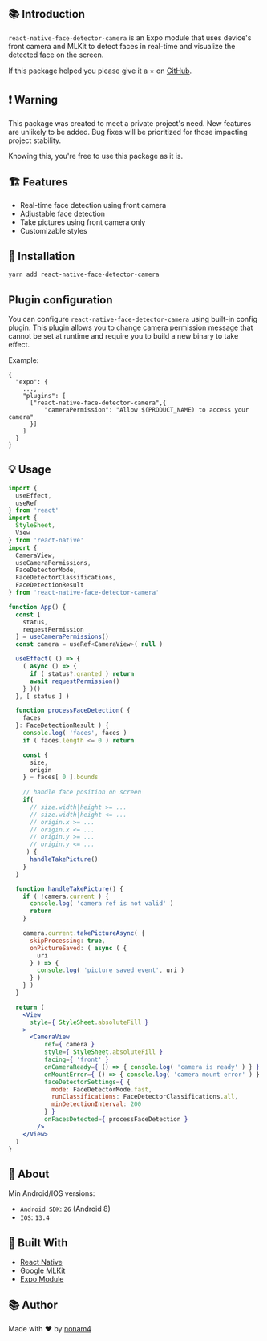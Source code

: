 ## 📚 Introduction

`react-native-face-detector-camera` is an Expo module that uses device's front camera and MLKit to detect faces in real-time and visualize the detected face on the screen.

If this package helped you please give it a ⭐ on [GitHub](https://github.com/nonam4/react-native-face-detector-camera).

## ❗ Warning

This package was created to meet a private project's need. New features are unlikely to be added. Bug fixes will be prioritized for those impacting project stability.

Knowing this, you're free to use this package as it is.

## 🏗️ Features

- Real-time face detection using front camera
- Adjustable face detection
- Take pictures using front camera only
- Customizable styles

## 🧰 Installation

```bash
yarn add react-native-face-detector-camera
```

## Plugin configuration

You can configure `react-native-face-detector-camera` using built-in config plugin. This plugin allows you to change camera permission message that cannot be set at runtime and require you to build a new binary to take effect.

Example:
```
{
  "expo": {
    ...,
    "plugins": [
      ["react-native-face-detector-camera",{
          "cameraPermission": "Allow $(PRODUCT_NAME) to access your camera"
      }]
    ]
  }
}
```

## 💡 Usage
```jsx
import {
  useEffect,
  useRef
} from 'react'
import {
  StyleSheet,
  View
} from 'react-native'
import {
  CameraView,
  useCameraPermissions,
  FaceDetectorMode,
  FaceDetectorClassifications,
  FaceDetectionResult
} from 'react-native-face-detector-camera'

function App() {
  const [
    status,
    requestPermission
  ] = useCameraPermissions()
  const camera = useRef<CameraView>( null )

  useEffect( () => {
    ( async () => {
      if ( status?.granted ) return
      await requestPermission()
    } )()
  }, [ status ] )

  function processFaceDetection( {
    faces
  }: FaceDetectionResult ) {
    console.log( 'faces', faces )
    if ( faces.length <= 0 ) return

    const {
      size,
      origin
    } = faces[ 0 ].bounds
    
    // handle face position on screen
    if( 
      // size.width|height >= ...
      // size.width|height <= ...
      // origin.x >= ...
      // origin.x <= ...
      // origin.y >= ...
      // origin.y <= ...
     ) {
      handleTakePicture()
    }
  }

  function handleTakePicture() {
    if ( !camera.current ) {
      console.log( 'camera ref is not valid' )
      return
    }

    camera.current.takePictureAsync( {
      skipProcessing: true,
      onPictureSaved: ( async ( {
        uri
      } ) => {
        console.log( 'picture saved event', uri )
      } )
    } )
  }

  return (
    <View
      style={ StyleSheet.absoluteFill }
    >
      <CameraView
          ref={ camera }
          style={ StyleSheet.absoluteFill }
          facing={ 'front' }
          onCameraReady={ () => { console.log( 'camera is ready' ) } }
          onMountError={ () => { console.log( 'camera mount error' ) } }
          faceDetectorSettings={ {
            mode: FaceDetectorMode.fast,
            runClassifications: FaceDetectorClassifications.all,
            minDetectionInterval: 200
          } }
          onFacesDetected={ processFaceDetection }
        />
    </View>
  )
}
```

## 🔎 About

Min Android/IOS versions:

- `Android SDK`: `26` (Android 8)
- `IOS`: `13.4`

## 👷 Built With

- [React Native](https://reactnative.dev/)
- [Google MLKit](https://developers.google.com/ml-kit)
- [Expo Module](https://docs.expo.dev/modules/get-started/)

## 📚 Author

Made with ❤️ by [nonam4](https://github.com/nonam4)
